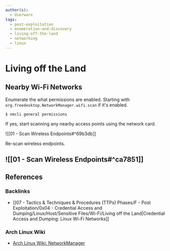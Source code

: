 ```yaml
---
author(s):
  - Userware
tags:
  - post-exploitation
  - enumeration-and-discovery
  - living-off-the-land
  - networking
  - linux
---
```

# Living off the Land

## Nearby Wi-Fi Networks

Enumerate the what permissions are enabled. Starting with `org.freedesktop.NetworkManager.wifi.scan` if it's enabled.

```
$ nmcli general permissions
```

If yes, start scanning any nearby access points using the network card.

![[01 - Scan Wireless Endpoints#^69b3db]]

Re-scan wireless endpoints.

![[01 - Scan Wireless Endpoints#^ca7851]]
---
## References

### Backlinks

- [[07 - Tactics & Techniques & Procedures (TTPs) Phases/F - Post Exploitation/0x04 - Credential Access and Dumping/Linux/Host/Sensitive Files/Wi-Fi/Living off the Land|Credential Access and Dumping: Linux Wi-Fi Networks]]

### Arch Linux Wiki

- [Arch Linux Wiki: NetworkManager](https://wiki.archlinux.org/title/NetworkManager)